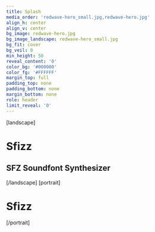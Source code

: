 ```yaml
---
title: Splash
media_order: 'redwave-hero_small.jpg,redwave-hero.jpg'
align_h: center
align_v: center
bg_image: redwave-hero.jpg
bg_image_landscape: redwave-hero_small.jpg
bg_fit: cover
bg_veil: 0
min_height: 50
reveal_content: '0'
color_bg: '#000000'
color_fg: '#FFFFFF'
margin_top: full
padding_top: none
padding_bottom: none
margin_bottom: none
role: header
limit_reveal: '0'
---
```


[landscape]
# Sfizz
## SFZ Soundfont Synthesizer
[/landscape]
[portrait]
# Sfizz
[/portrait]

